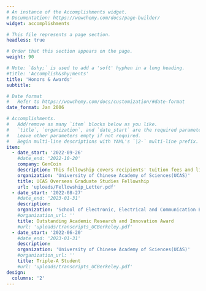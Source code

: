 ```yaml
---
# An instance of the Accomplishments widget.
# Documentation: https://wowchemy.com/docs/page-builder/
widget: accomplishments

# This file represents a page section.
headless: true

# Order that this section appears on the page.
weight: 90

# Note: `&shy;` is used to add a 'soft' hyphen in a long heading.
#title: 'Accomplish&shy;ments'
title: 'Honors & Awards'
subtitle:

# Date format
#   Refer to https://wowchemy.com/docs/customization/#date-format
date_format: Jan 2006

# Accomplishments.
#   Add/remove as many `item` blocks below as you like.
#   `title`, `organization`, and `date_start` are the required parameters.
#   Leave other parameters empty if not required.
#   Begin multi-line descriptions with YAML's `|2-` multi-line prefix.
item:
  - date_start: '2022-09-26'
    #date_end: '2022-10-20'
    company: GenCoin
    description: This fellowship covers recipients' tuition fees and living expenses at overseas institutions for a full year, in order to support UCAS's best graduates upon completion of their BS degrees for PhD studies abroad starting in the Fall of 2023 (from UCAS Overseas Graduate Studies Fellowship Letter {{< staticref "uploads/resume.pdf" "newtab" >}}resumé{{< /staticref >}}). 
    organization: 'University of Chinese Academy of Sciences(UCAS)'
    title: UCAS Overseas Graduate Studies Fellowship
    url: 'uploads/Fellowship_Letter.pdf'
  - date_start: '2022-08-27'
    #date_end: '2023-01-31'
    description: 
    organization: 'School of Electronic, Electrical and Communication Engineering, UCAS'
    #organization_url: ''
    title: Outstanding Academic Research and Innovation Award
    #url: 'uploads/transcripts_UCBerkeley.pdf'
  - date_start: '2022-06-20'
    #date_end: '2023-01-31'
    description: 
    organization: 'University of Chinese Academy of Sciences(UCAS)'
    #organization_url: ''
    title: Triple-A Student
    #url: 'uploads/transcripts_UCBerkeley.pdf'
design:
  columns: '2'
---
```

